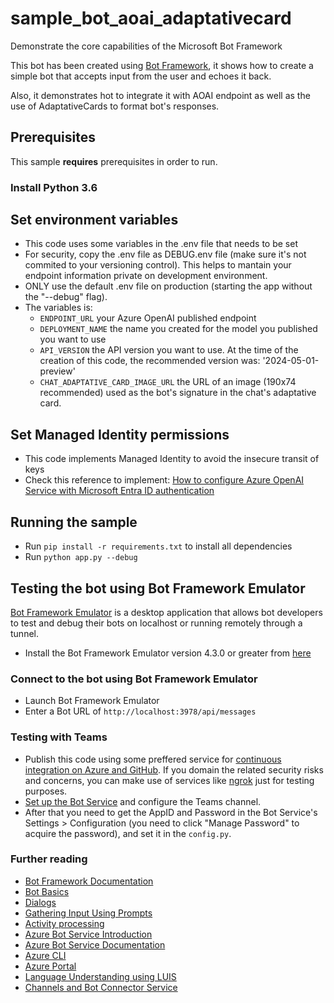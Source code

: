 # sample_bot_aoai_adaptativecard

Demonstrate the core capabilities of the Microsoft Bot Framework

This bot has been created using [Bot Framework](https://dev.botframework.com), it shows how to create a simple bot that accepts input from the user and echoes it back.

Also, it demonstrates hot to integrate it with AOAI endpoint as well as the use of AdaptativeCards to format bot's responses.

## Prerequisites

This sample **requires** prerequisites in order to run.

### Install Python 3.6

## Set environment variables
- This code uses some variables in the .env file that needs to be set
- For security, copy the .env file as DEBUG.env file (make sure it's not commited to your versioning control). This helps to mantain your endpoint information private on development environment.
- ONLY use the default .env file on production (starting the app without the "--debug" flag).
- The variables is:
   - `ENDPOINT_URL` your Azure OpenAI published endpoint
   - `DEPLOYMENT_NAME` the name you created for the model you published you want to use
   - `API_VERSION` the API version you want to use. At the time of the creation of this code, the recommended version was: '2024-05-01-preview'
   - `CHAT_ADAPTATIVE_CARD_IMAGE_URL` the URL of an image (190x74 recommended) used as the bot's signature in the chat's adaptative card.

## Set Managed Identity permissions
- This code implements Managed Identity to avoid the insecure transit of keys
- Check this reference to implement: [How to configure Azure OpenAI Service with Microsoft Entra ID authentication](https://learn.microsoft.com/en-us/azure/ai-services/openai/how-to/managed-identity)

## Running the sample
- Run `pip install -r requirements.txt` to install all dependencies
- Run `python app.py --debug`

## Testing the bot using Bot Framework Emulator

[Bot Framework Emulator](https://github.com/microsoft/botframework-emulator) is a desktop application that allows bot developers to test and debug their bots on localhost or running remotely through a tunnel.

- Install the Bot Framework Emulator version 4.3.0 or greater from [here](https://github.com/Microsoft/BotFramework-Emulator/releases)

### Connect to the bot using Bot Framework Emulator

- Launch Bot Framework Emulator
- Enter a Bot URL of `http://localhost:3978/api/messages`

### Testing with Teams

- Publish this code using some preffered service for [continuous integration on Azure and GitHub](https://learn.microsoft.com/pt-br/azure/bot-service/bot-service-build-continuous-deployment?view=azure-bot-service-4.0). If you domain the related security risks and concerns, you can make use of services like [ngrok](https://ngrok.com) just for testing purposes.
- [Set up the Bot Service](https://learn.microsoft.com/en-us/azure/bot-service/bot-service-quickstart-registration?view=azure-bot-service-4.0&tabs=userassigned) and configure the Teams channel.
- After that you need to get the AppID and Password in the Bot Service's Settings > Configuration (you need to click "Manage Password" to acquire the password), and set it in the `config.py`.


### Further reading

- [Bot Framework Documentation](https://docs.botframework.com)
- [Bot Basics](https://docs.microsoft.com/azure/bot-service/bot-builder-basics?view=azure-bot-service-4.0)
- [Dialogs](https://docs.microsoft.com/azure/bot-service/bot-builder-concept-dialog?view=azure-bot-service-4.0)
- [Gathering Input Using Prompts](https://docs.microsoft.com/azure/bot-service/bot-builder-prompts?view=azure-bot-service-4.0&tabs=csharp)
- [Activity processing](https://docs.microsoft.com/en-us/azure/bot-service/bot-builder-concept-activity-processing?view=azure-bot-service-4.0)
- [Azure Bot Service Introduction](https://docs.microsoft.com/azure/bot-service/bot-service-overview-introduction?view=azure-bot-service-4.0)
- [Azure Bot Service Documentation](https://docs.microsoft.com/azure/bot-service/?view=azure-bot-service-4.0)
- [Azure CLI](https://docs.microsoft.com/cli/azure/?view=azure-cli-latest)
- [Azure Portal](https://portal.azure.com)
- [Language Understanding using LUIS](https://docs.microsoft.com/azure/cognitive-services/luis/)
- [Channels and Bot Connector Service](https://docs.microsoft.com/azure/bot-service/bot-concepts?view=azure-bot-service-4.0)
